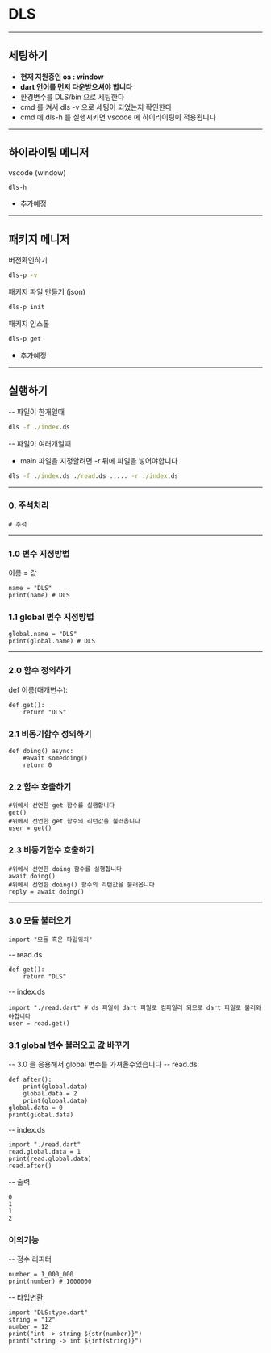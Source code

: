 # DLS
---
## 세팅하기
- **현재 지원중인 os : window**
- **dart 언어를 먼저 다운받으셔야 합니다**
- 환경변수를 DLS/bin 으로 세팅한다
- cmd 를 켜서 dls -v 으로 세팅이 되었는지 확인한다
- cmd 에 dls-h 를 실행시키면 vscode 에 하이라이팅이 적용됩니다
---
## 하이라이팅 메니저
vscode (window)
```bat
dls-h
```
- 추가예정
---
## 패키지 메니저
버전확인하기
```bat
dls-p -v
```
패키지 파일 만들기 (json)
```bat
dls-p init
```
패키지 인스톨
```bat
dls-p get
```
- 추가예정
---
## 실행하기
-- 파일이 한개일때
```bat
dls -f ./index.ds
```
-- 파일이 여러개일때
 - main 파일을 지정할려면 -r 뒤에 파일을 넣어야합니다
```bat
dls -f ./index.ds ./read.ds ..... -r ./index.ds
```
---
### 0. 주석처리
```
# 주석
```
---
### 1.0 변수 지정방법
이름 = 값
```
name = "DLS"
print(name) # DLS
```
### 1.1 global 변수 지정방법
```
global.name = "DLS"
print(global.name) # DLS
```
---
### 2.0 함수 정의하기
def 이름(매개변수):
```
def get():
    return "DLS"
```
### 2.1 비동기함수 정의하기
```
def doing() async:
    #await somedoing()
    return 0
```
### 2.2 함수 호출하기
```
#위에서 선언한 get 함수를 실행합니다
get()
#위에서 선언한 get 함수의 리턴값을 불러옵니다
user = get()
```
### 2.3 비동기함수 호출하기
```
#위에서 선언한 doing 함수를 실행합니다
await doing()
#위에서 선언한 doing() 함수의 리턴값을 불러옵니다
reply = await doing()
```
---
### 3.0 모듈 불러오기
```
import "모듈 혹은 파일위치"
```
-- read.ds
```
def get():
    return "DLS"
```
-- index.ds
```
import "./read.dart" # ds 파일이 dart 파일로 컴파일러 되므로 dart 파일로 불러와야합니다
user = read.get()
```
### 3.1 global 변수 불러오고 값 바꾸기
-- 3.0 을 응용해서 global 변수를 가져올수있습니다
-- read.ds
```
def after():
    print(global.data)
    global.data = 2
    print(global.data)
global.data = 0
print(global.data)
```
-- index.ds
```
import "./read.dart"
read.global.data = 1
print(read.global.data)
read.after()
```
-- 출력
```
0
1
1
2
```
### 이외기능
-- 정수 리피터
```
number = 1_000_000
print(number) # 1000000
```
-- 타입변환
```
import "DLS:type.dart"
string = "12"
number = 12
print("int -> string ${str(number)}")
print("string -> int ${int(string)}")
```